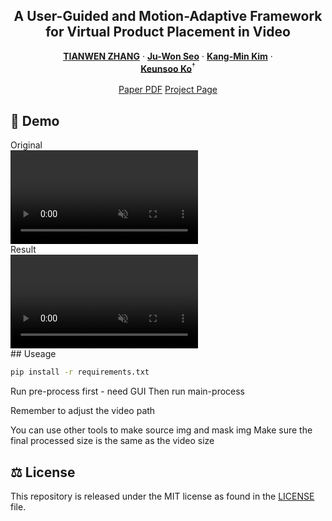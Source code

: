 <p align="center">

  <h2 align="center">A User-Guided and Motion-Adaptive Framework for Virtual Product Placement in Video</h2>
  <p align="center">
    <a href=""><strong>TIANWEN ZHANG</strong></a>
    ·
    <a href=""><strong>Ju-Won Seo</strong></a>
    ·
    <a href=""><strong>Kang-Min Kim</strong></a>
    ·
    <br>
    <a href=""><strong>Keunsoo Ko</strong></a><sup>†</sup>
    <br>
    <br>
        <a href="">Paper PDF</a>
        <a href="https://halikes.github.io/UM-VPP/">Project Page</a>
    <br>
    
  </p>
</p>


## 🚀 Demo

<div class="sample-label"></div>
<div class="video-row">
  <div class="video-col">
    <div class="caption">Original</div>
    <video controls autoplay loop muted>
      <source src="assets/test_video_1_orl.mp4" type="video/mp4">
    </video>
  </div>
  <div class="video-col">
    <div class="caption">Result</div>
    <video controls autoplay loop muted>
      <source src="assets/test_video_1.mp4" type="video/mp4">
    </video>
  </div>
</div>
## Useage

```bash
pip install -r requirements.txt
```

Run pre-process first - need GUI
Then run main-process

Remember to adjust the video path

You can use other tools to make source img and mask img
Make sure the final processed size is the same as the video size

## &#x2696; License
This repository is released under the MIT license as found in the [LICENSE](LICENSE) file.
